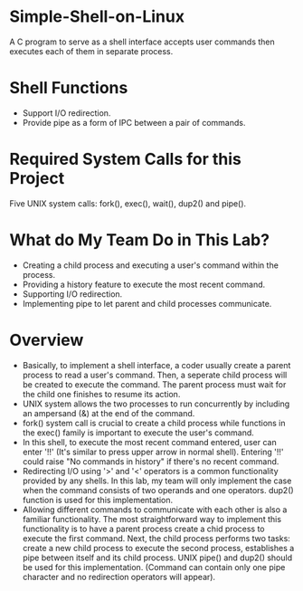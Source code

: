 # Simple-Shell-on-Linux
A C program to serve as a shell interface accepts user commands then executes each of them in separate process.

# Shell Functions
- Support I/O redirection.
- Provide pipe as a form of IPC between a pair of commands.

# Required System Calls for this Project
Five UNIX system calls: fork(), exec(), wait(), dup2() and pipe().

# What do My Team Do in This Lab?
- Creating a child process and executing a user's command within the process.
- Providing a history feature to execute the most recent command.
- Supporting I/O redirection.
- Implementing pipe to let parent and child processes communicate.

# Overview
- Basically, to implement a shell interface, a coder usually create a parent process to read a user's command. Then, a seperate child process will be created to execute the command. The parent process must wait for the child one finishes to resume its action.
- UNIX system allows the two processes to run concurrently by including an ampersand (&) at the end of the command.
- fork() system call is crucial to create a child process while functions in the exec() family is important to execute the user's command.
- In this shell, to execute the most recent command entered, user can enter '!!' (It's similar to press upper arrow in normal shell). Entering '!!' could raise "No commands in history" if there's no recent command.
- Redirecting I/O using '>' and '<' operators is a common functionality provided by any shells. In this lab, my team will only implement the case when the command consists of two operands and one operators. dup2() function is used for this implementation.
- Allowing different commands to communicate with each other is also a familiar functionality. The most straightforward way to implement this functionality is to have a parent process create a chid process to execute the first command. Next, the child process performs two tasks: create a new child process to execute the second process, establishes a pipe between itself and its child process. UNIX pipe() and dup2() should be used for this implementation. (Command can contain only one pipe character and no redirection operators will appear).
